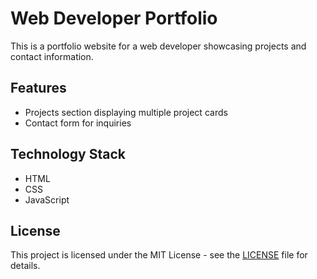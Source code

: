 # Web Developer Portfolio

This is a portfolio website for a web developer showcasing projects and contact information.

## Features
- Projects section displaying multiple project cards
- Contact form for inquiries

## Technology Stack
- HTML
- CSS
- JavaScript

## License
This project is licensed under the MIT License - see the [LICENSE](LICENSE) file for details.